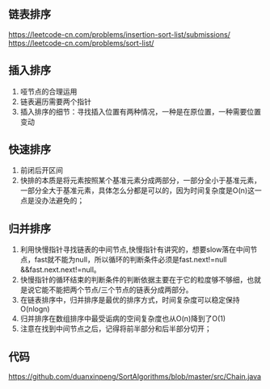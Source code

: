 ## 链表排序
https://leetcode-cn.com/problems/insertion-sort-list/submissions/
https://leetcode-cn.com/problems/sort-list/

## 插入排序
1. 哑节点的合理运用
2. 链表遍历需要两个指针
3. 插入排序的细节：寻找插入位置有两种情况，一种是在原位置，一种需要位置变动

## 快速排序
1. 前闭后开区间
2. 快排的本质是将元素按照某个基准元素分成两部分，一部分全小于基准元素，一部分全大于基准元素，具体怎么分都是可以的，因为时间复杂度是O(n)这一点是没办法避免的；

## 归并排序
1. 利用快慢指针寻找链表的中间节点,快慢指针有讲究的，想要slow落在中间节点，fast就不能为null，所以循环的判断条件必须是fast.next!=null &&fast.next.next!=null。
1. 快慢指针的循环结束的判断条件的判断依据主要在于它的粒度够不够细，也就是说它能不能把两个节点/三个节点的链表分成两部分。
2. 在链表排序中，归并排序是最优的排序方式，时间复杂度可以稳定保持O(nlogn)
3. 归并排序在数组排序中最受诟病的空间复杂度也从O(n)降到了O(1)
4. 注意在找到中间节点之后，记得将前半部分和后半部分切开；

## 代码
https://github.com/duanxinpeng/SortAlgorithms/blob/master/src/Chain.java